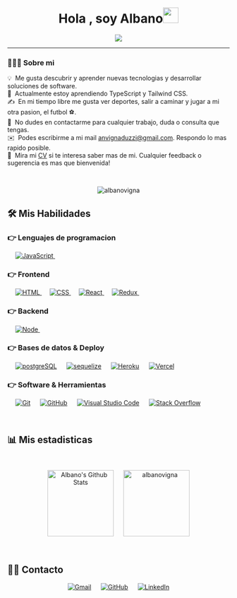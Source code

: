 <h1 align="center">Hola , soy Albano<img src="https://media.giphy.com/media/hvRJCLFzcasrR4ia7z/giphy.gif" width="35"></h1>
<p align="center">
  <a href="https://github.com/DenverCoder1/readme-typing-svg"><img src="https://readme-typing-svg.herokuapp.com?lines=Full+Stack+Web+Developer;Estudiante+de+Ingenieria+en+Sistemas&center=true&width=500&height=50"></a>
</p>
<hr/>

### 👨🏻‍💻 Sobre mi

💡 &nbsp;Me gusta descubrir y aprender nuevas tecnologias y desarrollar soluciones de software.\
🌱 &nbsp;Actualmente estoy aprendiendo TypeScript y Tailwind CSS.\
✍️ &nbsp;En mi tiempo libre me gusta ver deportes, salir a caminar y jugar a mi otra pasion, el futbol ⚽.\
💬 &nbsp;No dudes en contactarme para cualquier trabajo, duda o consulta que tengas.\
✉️ &nbsp;Podes escribirme a mi mail anvignaduzzi@gmail.com. Respondo lo mas rapido posible.\
📄 &nbsp;Mira mi [CV](https://drive.google.com/file/d/1qAE0Bv0VWr2s4hK73rJi6HhxF_au_uXy/view?usp=sharing) si te interesa saber mas de mi. Cualquier feedback o sugerencia es mas que bienvenida!

<br>
<p align="center"> <img src="https://komarev.com/ghpvc/?username=albanovigna&label=Profile%20views&color=0e75b6&style=plastic" alt="albanovigna" /> </p>


## 🛠️ Mis Habilidades

### 👉 Lenguajes de programacion

<p align="left">
  &emsp;
  <a href="#" target="_blank"> 
     <img alt="JavaScript" src="https://img.shields.io/badge/JavaScript-323330?style=for-the-badge&logo=javascript&logoColor=F7DF1E">
   </a>
  &emsp;
</p>

### 👉 Frontend 
<p align="left"> 
  &emsp; 
  <a href="#" target="_blank"> 
   <img alt="HTML" src="https://img.shields.io/badge/HTML5-E34F26?style=for-the-badge&logo=html5&logoColor=white">
  </a>   
  &emsp;
  <a href="#" target="_blank">
    <img alt="CSS" src="https://img.shields.io/badge/CSS3-1572B6?style=for-the-badge&logo=css3&logoColor=white">
  </a> 
   &emsp;
  <a href="#" target="_blank">
    <img alt="React" src="https://img.shields.io/badge/React-20232A?style=for-the-badge&logo=react&logoColor=61DAFB">
  </a> 
   &emsp;
  <a href="#" target="_blank">
    <img alt="Redux" src="https://img.shields.io/badge/Redux-593D88?style=for-the-badge&logo=redux&logoColor=white">
  </a> 
   &emsp;
</p>

### 👉 Backend 
<p align="left"> 
  &emsp; 
  <a href="#" target="_blank"> 
   <img alt="Node" src="https://img.shields.io/badge/Node.js-339933?style=for-the-badge&logo=nodedotjs&logoColor=white">
  </a>   
  &emsp;
  <a href="#" target="_blank">
    <img alt="" src="https://img.shields.io/badge/Express.js-000000?style=for-the-badge&logo=express&logoColor=white">
  </a> 
</p>

### 👉 Bases de datos & Deploy
<p align="left">
  &emsp;
    <a href="#"><img alt="postgreSQL" src="https://img.shields.io/badge/PostgreSQL-316192?style=for-the-badge&logo=postgresql&logoColor=white"></a>
  &emsp;
    <a href="#"><img alt="sequelize" src ="https://img.shields.io/badge/Sequelize-52B0E7?style=for-the-badge&logo=Sequelize&logoColor=white"/></a>
  &emsp;
    <a href="#"><img alt="Heroku" src="https://img.shields.io/badge/Heroku-430098?style=for-the-badge&logo=heroku&logoColor=white"></a> 
	&emsp;
    <a href="#"><img alt="Vercel" src="https://img.shields.io/badge/Vercel-000000?style=for-the-badge&logo=vercel&logoColor=white"></a>  
 </p>
  

 ### 👉 Software & Herramientas
 
<p>
  &emsp;
    <a href="#"><img alt="Git" src="https://img.shields.io/badge/GIT-E44C30?style=for-the-badge&logo=git&logoColor=white"></a>
  &emsp;
   <a href="#"><img alt="GitHub" src="https://img.shields.io/badge/GitHub-100000?style=for-the-badge&logo=github&logoColor=white"></a>
  &emsp;
    <a href="#"><img alt="Visual Studio Code" src="https://img.shields.io/badge/Visual_Studio_Code-0078D4?style=for-the-badge&logo=visual%20studio%20code&logoColor=white"></a>
  &emsp;
    <a href="#"><img alt="Stack Overflow" src="https://img.shields.io/badge/Stack_Overflow-FE7A16?style=for-the-badge&logo=stack-overflow&logoColor=white"></a>
  &emsp;
</p>

<br/>

## 📊 Mis estadisticas 

  <br/>
  <p align="center">
    <a href="https://github.com/anuraghazra/github-readme-stats"><img alt="Albano's Github Stats" src="https://github-readme-stats.vercel.app/api?username=albanovigna&show_icons=true&count_private=true&theme=algolia" height="150px"/></a>
  &emsp;
	  <img src="https://github-readme-stats.vercel.app/api/top-langs?username=albanovigna&show_icons=true&locale=en&layout=compact&theme=algolia" alt="albanovigna" height="150px"/>
  </p>


<br/>

## 🙋‍♂️ Contacto
<p align="center">
	<a href="mailto:anvignaduzzi@gmail.com"><img src="https://img.shields.io/badge/Gmail-D14836?style=for-the-badge&logo=gmail&logoColor=white" alt="Gmail"/></a>
	&emsp;
	<a href="https://github.com/albanovigna"><img src="https://img.shields.io/badge/GitHub-100000?style=for-the-badge&logo=github&logoColor=white" alt="GitHub"/></a>
	&emsp;
	<a href="https://www.linkedin.com/in/albano-vignaduzzi/"><img src="https://img.shields.io/badge/LinkedIn-0077B5?style=for-the-badge&logo=linkedin&logoColor=white" alt="LinkedIn"/></a>
</p>

